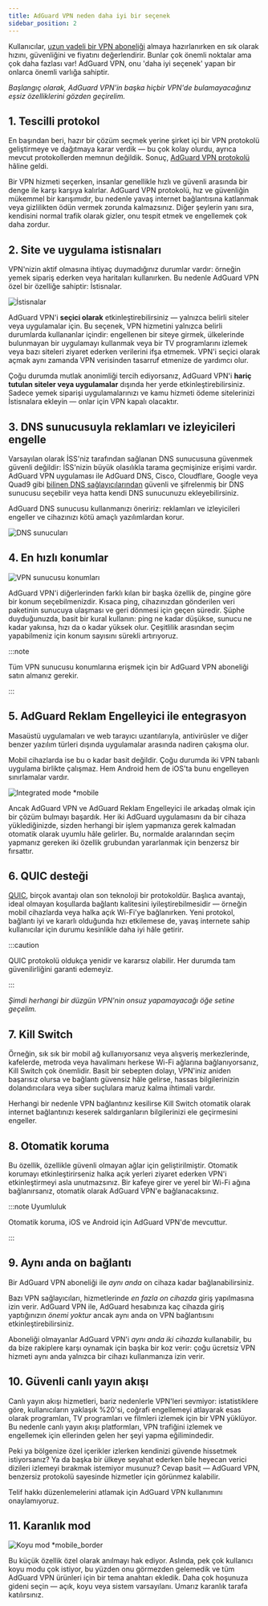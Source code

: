 ```yaml
---
title: AdGuard VPN neden daha iyi bir seçenek
sidebar_position: 2
---
```


Kullanıcılar, [uzun vadeli bir VPN aboneliği](/general/subscription) almaya hazırlanırken en sık olarak hızını, güvenliğini ve fiyatını değerlendirir. Bunlar çok önemli noktalar ama çok daha fazlası var! AdGuard VPN, onu 'daha iyi seçenek' yapan bir onlarca önemli varlığa sahiptir.

*Başlangıç olarak, AdGuard VPN'in başka hiçbir VPN'de bulamayacağınız eşsiz özelliklerini gözden geçirelim.*

## 1. Tescilli protokol

En başından beri, hazır bir çözüm seçmek yerine şirket içi bir VPN protokolü geliştirmeye ve dağıtmaya karar verdik — bu çok kolay olurdu, ayrıca mevcut protokollerden memnun değildik. Sonuç, [AdGuard VPN protokolü](/general/adguard-vpn-protocol) hâline geldi.

Bir VPN hizmeti seçerken, insanlar genellikle hızlı ve güvenli arasında bir denge ile karşı karşıya kalırlar. AdGuard VPN protokolü, hız ve güvenliğin mükemmel bir karışımıdır, bu nedenle yavaş internet bağlantısına katlanmak veya gizlilikten ödün vermek zorunda kalmazsınız. Diğer şeylerin yanı sıra, kendisini normal trafik olarak gizler, onu tespit etmek ve engellemek çok daha zordur.

## 2. Site ve uygulama istisnaları

VPN'nizin aktif olmasına ihtiyaç duymadığınız durumlar vardır: örneğin yemek sipariş ederken veya haritaları kullanırken. Bu nedenle AdGuard VPN özel bir özelliğe sahiptir: İstisnalar.

![İstisnalar](https://cdn.adguard.com/content/blog/articles/adguard-vpn/exclusions-en.png)

AdGuard VPN'i **seçici olarak** etkinleştirebilirsiniz — yalnızca belirli siteler veya uygulamalar için. Bu seçenek, VPN hizmetini yalnızca belirli durumlarda kullananlar içindir: engellenen bir siteye girmek, ülkelerinde bulunmayan bir uygulamayı kullanmak veya bir TV programlarını izlemek veya bazı siteleri ziyaret ederken verilerini ifşa etmemek. VPN'i seçici olarak açmak aynı zamanda VPN verisinden tasarruf etmenize de yardımcı olur.

Çoğu durumda mutlak anonimliği tercih ediyorsanız, AdGuard VPN'i **hariç tutulan siteler veya uygulamalar** dışında her yerde etkinleştirebilirsiniz. Sadece yemek siparişi uygulamalarınızı ve kamu hizmeti ödeme sitelerinizi İstisnalara ekleyin — onlar için VPN kapalı olacaktır.

## 3. DNS sunucusuyla reklamları ve izleyicileri engelle

Varsayılan olarak İSS'niz tarafından sağlanan DNS sunucusuna güvenmek güvenli değildir: İSS'nizin büyük olasılıkla tarama geçmişinize erişimi vardır. AdGuard VPN uygulaması ile AdGuard DNS, Cisco, Cloudflare, Google veya Quad9 gibi [bilinen DNS sağlayıcılarından](https://adguard-dns.io/kb/general/dns-providers/) güvenli ve şifrelenmiş bir DNS sunucusu seçebilir veya hatta kendi DNS sunucunuzu ekleyebilirsiniz.

AdGuard DNS sunucusu kullanmanızı öneririz: reklamları ve izleyicileri engeller ve cihazınızı kötü amaçlı yazılımlardan korur.

![DNS sunucuları](https://cdn.adguard-vpn.com/blog/new/lkarpag_dns_screen_en.png)

## 4. En hızlı konumlar

![VPN sunucusu konumları](https://cdn.adguard.com/content/blog/articles/adguard-vpn/locations-en.png)

AdGuard VPN'i diğerlerinden farklı kılan bir başka özellik de, pingine göre bir konum seçebilmenizdir. Kısaca ping, cihazınızdan gönderilen veri paketinin sunucuya ulaşması ve geri dönmesi için geçen süredir. Şüphe duyduğunuzda, basit bir kural kullanın: ping ne kadar düşükse, sunucu ne kadar yakınsa, hızı da o kadar yüksek olur. Çeşitlilik arasından seçim yapabilmeniz için konum sayısını sürekli artırıyoruz.

:::note

Tüm VPN sunucusu konumlarına erişmek için bir AdGuard VPN aboneliği satın almanız gerekir.

:::

## 5. AdGuard Reklam Engelleyici ile entegrasyon

Masaüstü uygulamaları ve web tarayıcı uzantılarıyla, antivirüsler ve diğer benzer yazılım türleri dışında uygulamalar arasında nadiren çakışma olur.

Mobil cihazlarda ise bu o kadar basit değildir. Çoğu durumda iki VPN tabanlı uygulama birlikte çalışmaz. Hem Android hem de iOS'ta bunu engelleyen sınırlamalar vardır.

![Integrated mode *mobile](https://cdn.adguard.com/content/blog/articles/adguard-vpn/integration-en.png)

Ancak AdGuard VPN ve AdGuard Reklam Engelleyici ile arkadaş olmak için bir çözüm bulmayı başardık. Her iki AdGuard uygulamasını da bir cihaza yüklediğinizde, sizden herhangi bir işlem yapmanıza gerek kalmadan otomatik olarak uyumlu hâle gelirler. Bu, normalde aralarından seçim yapmanız gereken iki özellik grubundan yararlanmak için benzersz bir fırsattır.

## 6. QUIC desteği

[QUIC](https://adguard-dns.io/en/blog/dns-over-quic.html#whatisquic), birçok avantajı olan son teknoloji bir protokoldür. Başlıca avantajı, ideal olmayan koşullarda bağlantı kalitesini iyileştirebilmesidir — örneğin mobil cihazlarda veya halka açık Wi-Fi'ye bağlanırken. Yeni protokol, bağlantı iyi ve kararlı olduğunda hızı etkilemese de, yavaş internete sahip kullanıcılar için durumu kesinlikle daha iyi hâle getirir.

:::caution

QUIC protokolü oldukça yenidir ve kararsız olabilir. Her durumda tam güvenilirliğini garanti edemeyiz.

:::

*Şimdi herhangi bir düzgün VPN'nin onsuz yapamayacağı öğe setine geçelim.*

## 7. Kill Switch

Örneğin, sık sık bir mobil ağ kullanıyorsanız veya alışveriş merkezlerinde, kafelerde, metroda veya havalimanı herkese Wi-Fi ağlarına bağlanıyorsanız, Kill Switch çok önemlidir. Basit bir sebepten dolayı, VPN'iniz aniden başarısız olursa ve bağlantı güvensiz hâle gelirse, hassas bilgilerinizin dolandırıcılara veya siber suçlulara maruz kalma ihtimali vardır.

Herhangi bir nedenle VPN bağlantınız kesilirse Kill Switch otomatik olarak internet bağlantınızı keserek saldırganların bilgilerinizi ele geçirmesini engeller.

## 8. Otomatik koruma

Bu özellik, özellikle güvenli olmayan ağlar için geliştirilmiştir. Otomatik korumayı etkinleştirirseniz halka açık yerleri ziyaret ederken VPN'i etkinleştirmeyi asla unutmazsınız. Bir kafeye girer ve yerel bir Wi-Fi ağına bağlanırsanız, otomatik olarak AdGuard VPN'e bağlanacaksınız.

:::note Uyumluluk

Otomatik koruma, iOS ve Android için AdGuard VPN'de mevcuttur.

:::

## 9. Aynı anda on bağlantı

Bir AdGuard VPN aboneliği ile *aynı anda* on cihaza kadar bağlanabilirsiniz.

Bazı VPN sağlayıcıları, hizmetlerinde *en fazla on cihazda* giriş yapılmasına izin verir. AdGuard VPN ile, AdGuard hesabınıza kaç cihazda giriş yaptığınızın *önemi yoktur* ancak aynı anda on VPN bağlantısını etkinleştirebilirsiniz.

Aboneliği olmayanlar AdGuard VPN'i *aynı anda iki cihazda* kullanabilir, bu da bize rakiplere karşı oynamak için başka bir koz verir: çoğu ücretsiz VPN hizmeti aynı anda yalnızca bir cihazı kullanmanıza izin verir.

## 10. Güvenli canlı yayın akışı

Canlı yayın akışı hizmetleri, bariz nedenlerle VPN'leri sevmiyor: istatistiklere göre, kullanıcıların yaklaşık %20'si, coğrafi engellemeyi atlayarak esas olarak programları, TV programları ve filmleri izlemek için bir VPN yüklüyor. Bu nedenle canlı yayın akışı platformları, VPN trafiğini izlemek ve engellemek için ellerinden gelen her şeyi yapma eğilimindedir.

Peki ya bölgenize özel içerikler izlerken kendinizi güvende hissetmek istiyorsanız? Ya da başka bir ülkeye seyahat ederken bile heyecan verici dizileri izlemeyi bırakmak istemiyor musunuz? Cevap basit — AdGuard VPN, benzersiz protokolü sayesinde hizmetler için görünmez kalabilir.

Telif hakkı düzenlemelerini atlamak için AdGuard VPN kullanımını onaylamıyoruz.

## 11. Karanlık mod

![Koyu mod *mobile_border](https://cdn.adguardvpn.com/public/Adguard/Blog/vpn/main_en_black.png)

Bu küçük özellik özel olarak anılmayı hak ediyor. Aslında, pek çok kullanıcı koyu modu çok istiyor, bu yüzden onu görmezden gelemedik ve tüm AdGuard VPN ürünleri için bir tema anahtarı ekledik. Daha çok hoşunuza gideni seçin — açık, koyu veya sistem varsayılanı. Umarız karanlık tarafa katılırsınız.
